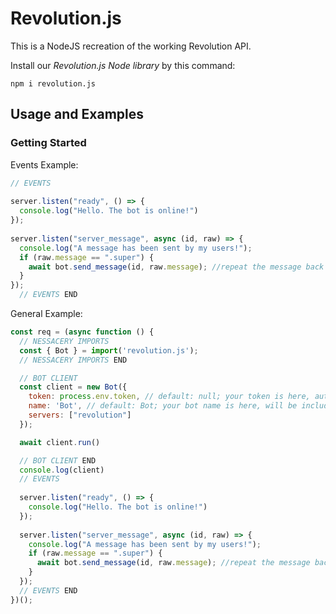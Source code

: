 # Revolution.js
This is a NodeJS recreation of the working Revolution API.

Install our *Revolution.js Node library* by this command:
```npm
npm i revolution.js
```

## Usage and Examples
### Getting Started
Events Example:
```js
// EVENTS
  
server.listen("ready", () => {
  console.log("Hello. The bot is online!")
});
  
server.listen("server_message", async (id, raw) => {
  console.log("A message has been sent by my users!");
  if (raw.message == ".super") {
    await bot.send_message(id, raw.message); //repeat the message back to the user of the server!
  }
});
  // EVENTS END
```

General Example:
```js
const req = (async function () {
  // NESSACERY IMPORTS
  const { Bot } = import('revolution.js');
  // NESSACERY IMPORTS END

  // BOT CLIENT  
  const client = new Bot({
    token: process.env.token, // default: null; your token is here, authorizes your bot to our servers.
    name: 'Bot', // default: Bot; your bot name is here, will be included in different messages your bot sends.
    servers: ["revolution"]
  });

  await client.run()

  // BOT CLIENT END
  console.log(client)
  // EVENTS
  
  server.listen("ready", () => {
    console.log("Hello. The bot is online!")
  });
  
  server.listen("server_message", async (id, raw) => {
    console.log("A message has been sent by my users!");
    if (raw.message == ".super") {
      await bot.send_message(id, raw.message); //repeat the message back to the user of the server!
    }
  });
  // EVENTS END
})();
```
